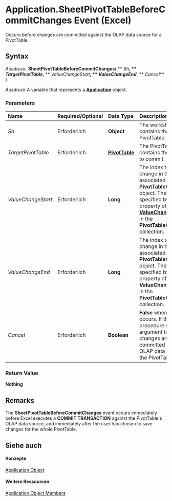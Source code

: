 
# Application.SheetPivotTableBeforeCommitChanges Event (Excel)

Occurs before changes are committed against the OLAP data source for a PivotTable.


## Syntax

 _Ausdruck_. **SheetPivotTableBeforeCommitChanges**( ** _Sh_**, ** _TargetPivotTable_**, ** _ValueChangeStart_**, ** _ValueChangeEnd_**, ** _Cancel_** )

 _Ausdruck_ A variable that represents a **[Application](19b73597-5cf9-4f56-8227-b5211f657f6f.md)** object.


### Parameters



|**Name**|**Required/Optional**|**Data Type**|**Description**|
|:-----|:-----|:-----|:-----|
| _Sh_|Erforderlich|**Object**|The worksheet that contains the PivotTable.|
| _TargetPivotTable_|Erforderlich|**[PivotTable](a9c1d4a0-78a9-f9a6-6daf-91cb63e45842.md)**|The PivotTable that contains the changes to commit.|
| _ValueChangeStart_|Erforderlich|**Long**|The index to the first change in the associated  **[PivotTableChangeList](83bc0395-b97e-d57f-cfe4-e226a5cea36c.md)** object. The index is specified by the **[Order](f64f8739-212b-6aca-3ddc-09c68c44978c.md)** property of the **[ValueChange](27335d52-7003-2268-b5d0-c2cd21588579.md)** object in the **PivotTableChangeList** collection.|
| _ValueChangeEnd_|Erforderlich|**Long**|The index to the last change in the associated  **PivotTableChangeList** object. The index is specified by the **Order** property of the **ValueChange** object in the **PivotTableChangeList** collection.|
| _Cancel_|Erforderlich|**Boolean**|**False** when the event occurs. If the event procedure sets this argument to **True**, the changes are not committed against the OLAP data source of the PivotTable.|

### Return Value

 **Nothing**


## Remarks

The  **SheetPivotTableBeforeCommitChanges** event occurs immediately before Excel executes a **COMMIT TRANSACTION** against the PivotTable's OLAP data source, and immediately after the user has chosen to save changes for the whole PivotTable.


## Siehe auch


#### Konzepte


[Application Object](19b73597-5cf9-4f56-8227-b5211f657f6f.md)
#### Weitere Ressourcen


[Application Object Members](http://msdn.microsoft.com/library/4cb9ca42-8d07-cc9c-2d80-4eb9a5921e1e%28Office.15%29.aspx)